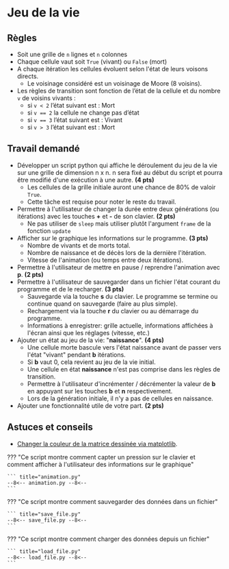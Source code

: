 # Jeu de la vie

## Règles

- Soit une grille de `n` lignes et `n` colonnes
- Chaque cellule vaut soit `True` (vivant) ou `False` (mort)
- A chaque itération les cellules évoluent selon l'état de leurs voisons directs.
    - Le voisinage considéré est un voisinage de Moore (8 voisins).
- Les règles de transition sont fonction de l’état de la cellule et du nombre `v` de voisins vivants :
    - si `v < 2` l’état suivant est : Mort
    - si `v == 2` la cellule ne change pas d’état
    - si `v == 3` l’état suivant est : Vivant
    - si `v > 3` l’état suivant est : Mort

## Travail demandé

- Développer un script python qui affiche le déroulement du jeu de la vie sur une grille de dimension n x n. n sera fixé au début du script et pourra être modifié d'une exécution à une autre. **(4 pts)**
    - Les cellules de la grille initiale auront une chance de 80% de valoir `True`.
    - Cette tâche est requise pour noter le reste du travail.
- Permettre à l'utilisateur de changer la durée entre deux générations (ou itérations) avec les touches **+** et **-** de son clavier. **(2 pts)**
    - Ne pas utiliser de `sleep` mais utiliser plutôt l'argument `frame` de la fonction `update`
- Afficher sur le graphique les informations sur le programme. **(3 pts)**
    - Nombre de vivants et de morts total.
    - Nombre de naissance et de décès lors de la dernière l'itération.
    - Vitesse de l'animation (ou temps entre deux itérations).
- Permettre à l'utilisateur de mettre en pause / reprendre l'animation avec **p**. **(2 pts)**
- Permettre à l'utilisateur de sauvegarder dans un fichier l'état courant du programme et de le recharger. **(3 pts)**
    - Sauvegarde via la touche **s** du clavier. Le programme se termine ou continue quand on sauvegarde (faire au plus simple).
    - Rechargement via la touche **r** du clavier ou au démarrage du programme.
    - Informations à enregistrer: grille actuelle, informations affichées à l'écran ainsi que les réglages (vitesse, etc.)
- Ajouter un état au jeu de la vie: "**naissance**". **(4 pts)**
    - Une cellule morte bascule vers l'état naissance avant de passer vers l'état "vivant" pendant **b** itérations.
    - Si **b** vaut 0, cela revient au jeu de la vie initial.
    - Une cellule en état **naissance** n'est pas comprise dans les règles de transition.
    - Permettre à l'utilisateur d'incrémenter / décrémenter la valeur de **b** en appuyant sur les touches **b** et **n** respectivement.
    - Lors de la génération initiale, il n'y a pas de cellules en naissance.
- Ajouter une fonctionnalité utile de votre part. **(2 pts)**

## Astuces et conseils

- [Changer la couleur de la matrice dessinée via matplotlib](https://stackoverflow.com/a/43908997).

??? "Ce script montre comment capter un pression sur le clavier et comment afficher à l'utilisateur des informations sur le graphique"

    ``` title="animation.py"
    --8<-- animation.py --8<--
    ```

??? "Ce script montre comment sauvegarder des données dans un fichier"

    ``` title="save_file.py"
    --8<-- save_file.py --8<--
    ```

??? "Ce script montre comment charger des données depuis un fichier"

    ``` title="load_file.py"
    --8<-- load_file.py --8<--
    ```
